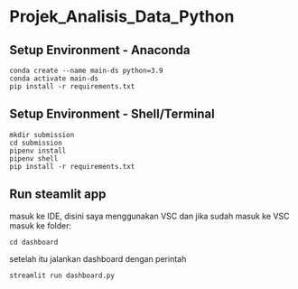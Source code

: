 # Projek_Analisis_Data_Python
## Setup Environment - Anaconda
```
conda create --name main-ds python=3.9
conda activate main-ds
pip install -r requirements.txt
```

## Setup Environment - Shell/Terminal
```
mkdir submission
cd submission
pipenv install
pipenv shell
pip install -r requirements.txt
```

## Run steamlit app
masuk ke IDE, disini saya menggunakan VSC dan jika sudah masuk ke VSC masuk ke folder:
```
cd dashboard
```

setelah itu jalankan dashboard dengan perintah
```
streamlit run dashboard.py
```
